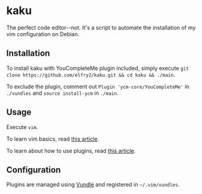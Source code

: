 # kaku
The perfect code editor--not. It's a script to automate the installation of my vim configuration on Debian.

## Installation
To install kaku with YouCompleteMe plugin included, simply execute ```git clone https://github.com/elfry2/kaku.git && cd kaku && ./main```.

To exclude the plugin, comment out ```Plugin 'ycm-core/YouCompleteMe'``` in ```./vundles``` and ```source install-ycm``` in ```./main```.

## Usage
Execute ```vim```.

To learn vim basics, read [this article](https://www.linuxfoundation.org/blog/blog/classic-sysadmin-vim-101-a-beginners-guide-to-vim).

To learn about how to use plugins, read [this article](https://opensource.com/article/20/2/how-install-vim-plugins).

## Configuration
Plugins are managed using [Vundle](https://github.com/VundleVim/Vundle.vim) and registered in ```~/.vim/vundles```.
